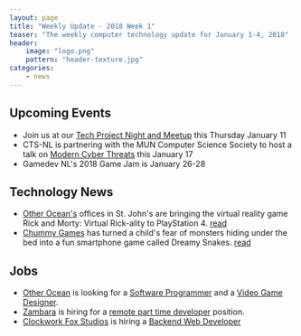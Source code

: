 ```yaml
---
layout: page
title: "Weekly Update - 2018 Week 1"
teaser: "The weekly computer technology update for January 1-4, 2018"
header:
    image: "logo.png"
    pattern: "header-texture.jpg"
categories:
    - news
---
```


## Upcoming Events

* Join us at our [Tech Project Night and Meetup][meetup] this Thursday January 11
* CTS-NL is partnering with the MUN Computer Science Society to host a talk on [Modern Cyber Threats](https://www.meetup.com/Computer-Technology-Society-of-Newfoundland-and-Labrador/events/246501399/)
this January 17
* Gamedev NL's 2018 Game Jam is January 26-28

## Technology News

* [Other Ocean's][otherocean] offices in St. John's are bringing the virtual reality game Rick and Morty: Virtual
Rick-ality to PlayStation 4. [read](http://www.cbc.ca/news/canada/newfoundland-labrador/other-ocean-changing-the-game-1.4462022)
* [Chummy Games][chummy] has turned a child's fear of monsters hiding under the bed into a fun smartphone game called
Dreamy Snakes. [read](http://www.cbc.ca/news/canada/newfoundland-labrador/dreamy-snakes-game-1.4467173)

## Jobs

* [Other Ocean][otherocean] is looking for a [Software Programmer](https://www.jobbank.gc.ca/jobsearch/jobposting/25557222)
and a [Video Game Designer](https://www.jobbank.gc.ca/jobsearch/jobposting/25530884?platform=hootsuite).
* [Zambara](https://www.zambara.net/) is hiring for a [remote part time developer](https://www.zambara.net/team) position.
* [Clockwork Fox Studios](http://clockworkfoxstudios.com/) is hiring a [Backend Web Developer](http://clockworkfoxstudios.com/back-end-web-developer/)

[meetup]:https://www.meetup.com/Computer-Technology-Society-of-Newfoundland-and-Labrador/events/pdlfbpyxcbpb/
[otherocean]:http://www.otherocean.com/
[chummy]:https://chummygames.com
